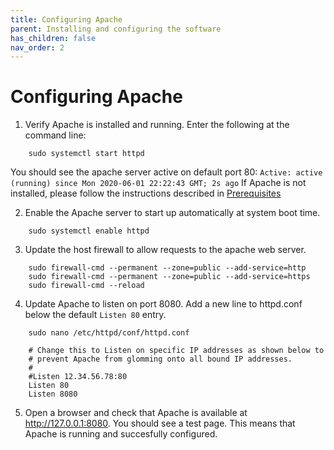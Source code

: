 ```yaml
---
title: Configuring Apache
parent: Installing and configuring the software
has_children: false
nav_order: 2
---
```


# Configuring Apache

1. Verify Apache is installed and running. Enter the following at the command line:
```shell
	sudo systemctl start httpd
```
You should see the apache server active on default port 80: 
`Active: active (running) since Mon 2020-06-01 22:22:43 GMT; 2s ago`
If Apache is not installed, please follow the instructions described in [Prerequisites](../prereqs.md)

2. Enable the Apache server to start up automatically at system boot time.
```shell
	sudo systemctl enable httpd
```

3. Update the host firewall to allow requests to the apache web server.
```shell
	sudo firewall-cmd --permanent --zone=public --add-service=http
	sudo firewall-cmd --permanent --zone=public --add-service=https
	sudo firewall-cmd --reload
```

4. Update Apache to listen on port 8080. Add a new line to httpd.conf below the default `Listen 80` entry.
```shell
	sudo nano /etc/httpd/conf/httpd.conf 
```
```
	# Change this to Listen on specific IP addresses as shown below to 
	# prevent Apache from glomming onto all bound IP addresses.
	#
	#Listen 12.34.56.78:80
	Listen 80
	Listen 8080
```

5. Open a browser and check that Apache is available at http://127.0.0.1:8080. You should see a test page. This means that Apache is running and succesfully configured.